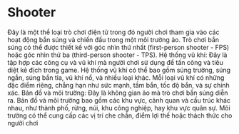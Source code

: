 # Shooter
 Đây là một thể loại trò chơi điện tử trong đó người chơi tham gia vào các hoạt động bắn súng và chiến đấu trong một môi trường ảo. Trò chơi bắn súng có thể được thiết kế với góc nhìn thứ nhất (first-person shooter - FPS) hoặc góc nhìn thứ ba (third-person shooter - TPS). Hệ thống vũ khí: Đây là tập hợp các công cụ và vũ khí mà người chơi sử dụng để tấn công và tiêu diệt kẻ địch trong game. Hệ thống vũ khí có thể bao gồm súng trường, súng ngắn, súng bắn tỉa, vũ khí nổ, và nhiều loại khác. Mỗi loại vũ khí có những đặc điểm riêng, chẳng hạn như sức mạnh, tầm bắn, tốc độ bắn, và sự chính xác. Bản đồ và môi trường: Đây là không gian ảo mà trò chơi bắn súng diễn ra. Bản đồ và môi trường bao gồm các khu vực, cảnh quan và cấu trúc khác nhau, như thành phố, rừng, núi, khu công nghiệp, hay khu vực quân sự. Môi trường có thể cung cấp các vị trí che chắn, điểm lợi thế hoặc thách thức cho người chơi
